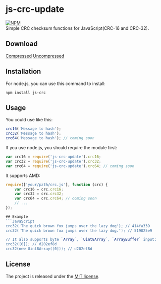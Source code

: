 # js-crc-update
[![NPM](https://nodei.co/npm/js-crc-update.png?stars&downloads)](https://nodei.co/npm/js-crc-update/)  
Simple CRC checksum functions for JavaScript(CRC-16 and CRC-32).

## Download
[Compressed](https://github.com/Shyzuuu/js-crc-update/raw/main/crc.min.js)
[Uncompressed](https://github.com/Shyzuuu/js-crc-update/raw/main/crc.js)

## Installation
For node.js, you can use this command to install:

    npm install js-crc

## Usage
You could use like this:
```JavaScript
crc16('Message to hash');
crc32('Message to hash');
crc64('Message to hash'); // coming soon
```
If you use node.js, you should require the module first:
```JavaScript
var crc16 = require('js-crc-update').crc16;
var crc32 = require('js-crc-update').crc32;
var crc64 = require('js-crc-update').crc64; // coming soon
```
It supports AMD:
```JavaScript
require(['your/path/crc.js'], function (crc) {
    var crc16 = crc.crc16;
    var crc32 = crc.crc32;
    var crc64 = crc.crc64; // coming soon
    // ...
});

## Example
```JavaScript
crc32('The quick brown fox jumps over the lazy dog'); // 414fa339
crc32('The quick brown fox jumps over the lazy dog.'); // 519025e9

// It also supports byte `Array`, `Uint8Array`, `ArrayBuffer` input:
crc32([0]); // d202ef8d
crc32(new Uint8Array([0])); // d202ef8d
```

## License
The project is released under the [MIT license](http://www.opensource.org/licenses/MIT).
